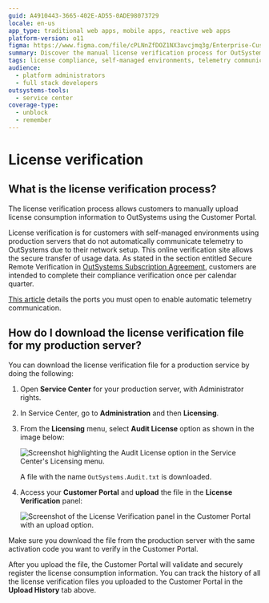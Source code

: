 ```yaml
---
guid: A4910443-3665-402E-AD55-0ADE98073729
locale: en-us
app_type: traditional web apps, mobile apps, reactive web apps
platform-version: o11
figma: https://www.figma.com/file/cPLNnZfDOZ1NX3avcjmq3g/Enterprise-Customers?type=design&node-id=3361-267&mode=design
summary: Discover the manual license verification process for OutSystems 11 (O11) in self-managed environments.
tags: license compliance, self-managed environments, telemetry communication, network setup
audience:
  - platform administrators
  - full stack developers
outsystems-tools:
  - service center
coverage-type:
  - unblock
  - remember
---
```


# License verification

## What is the license verification process?

The license verification process allows customers to manually upload license consumption information to OutSystems using the Customer Portal.

License verification is for customers with self-managed environments using production servers that do not automatically communicate telemetry to OutSystems due to their network setup. This online verification site allows the secure transfer of usage data. As stated in the section entitled Secure Remote Verification in [OutSystems Subscription Agreement](https://www.outsystems.com/legal/subscription-compliance-terms/), customers are intended to complete their compliance verification once per calendar quarter.

[This article](https://success.outsystems.com/documentation/11/setup_and_maintain_your_outsystems_infrastructure/setting_up_outsystems/outsystems_network_requirements/) details the ports you must open to enable automatic telemetry communication.

## How do I download the license verification file for my production server?

You can download the license verification file for a production service by doing the following:

1. Open **Service Center** for your production server, with Administrator rights.
1. In Service Center, go to **Administration** and then **Licensing**.
1. From the **Licensing** menu, select **Audit License** option as shown in the image below:

    ![Screenshot highlighting the Audit License option in the Service Center's Licensing menu.](images/license-audit-sc.png "Service Center Audit License Option")

    A file with the name `OutSystems.Audit.txt` is downloaded.

1. Access your **Customer Portal** and **upload** the file in the **License Verification** panel:

    ![Screenshot of the License Verification panel in the Customer Portal with an upload option.](images/license-verification.png "Customer Portal License Verification Panel")

<div class="info" markdown="1">    

Make sure you download the file from the production server with the same activation code you want to verify in the Customer Portal.

</div>

After you upload the file, the Customer Portal will validate and securely register the license consumption information. You can track the history of all the license verification files you uploaded to the Customer Portal in the **Upload History** tab above.

